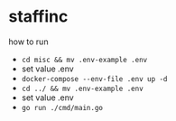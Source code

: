 # staffinc

how to run

- `cd misc && mv .env-example .env`
- set value .env
- `docker-compose --env-file .env up -d`
- `cd ../ && mv .env-example .env`
- set value .env
- `go run ./cmd/main.go`
